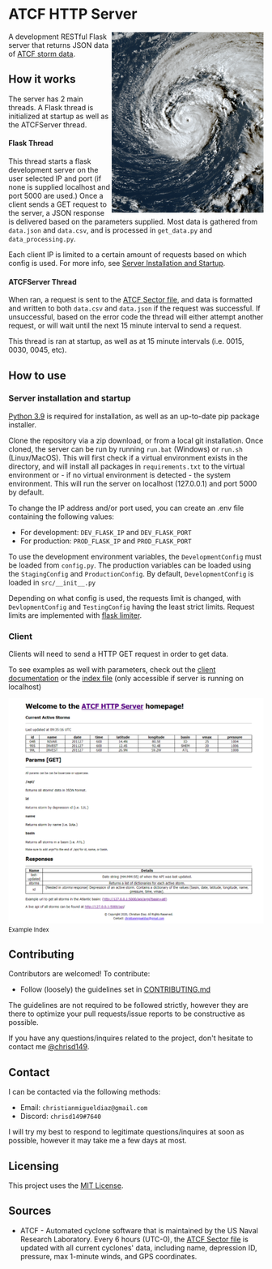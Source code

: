 # ATCF HTTP Server
<img src="images/epsilon.png" title="Hurricane Epsilon, at it's catergory 3 peak (Source: NOAA)" align="right" width=300>

A development RESTful Flask server that returns JSON data of [ATCF storm data](https://www.nrlmry.navy.mil/tcdat/sectors/atcf_sector_file).  

## How it works
The server has 2 main threads.  A Flask thread is initialized at startup as well as the ATCFServer thread.

#### Flask Thread
This thread starts a flask development server on the user selected IP and port (if none is supplied localhost and port 5000 are used.)
Once a client sends a GET request to the server, a JSON response is delivered based on the parameters supplied. Most data is 
gathered from `data.json` and `data.csv`, and is processed in `get_data.py` and `data_processing.py`.

Each client IP is limited to a certain amount of requests based on which config is used. For more info, see 
[Server Installation and Startup](#server-installation-and-startup).

#### ATCFServer Thread
When ran, a request is sent to the [ATCF Sector file](https://www.nrlmry.navy.mil/tcdat/sectors/atcf_sector_file), and data 
is formatted and written to both `data.csv` and `data.json` if the request was successful.  If unsuccessful, based on the 
error code the thread will either attempt another request, or will wait until the next 15 minute interval to send a request.  

This thread is ran at startup, as well as at 15 minute intervals (i.e. 0015, 0030, 0045, etc).

## How to use
### Server installation and startup
[Python 3.9](https://www.python.org/downloads/) is required for installation, as well as an up-to-date pip package installer. 

Clone the repository via a zip download, or from a local git installation.  Once cloned, the server can be run by running
`run.bat` (Windows) or `run.sh` (Linux/MacOS).  This will first check if a virtual environment exists in the directory, and will 
install all packages in `requirements.txt` to the virtual environment or - if no virtual environment is detected - the system environment.
This will run the server on localhost (127.0.0.1) and port 5000 by default.

To change the IP address and/or port used, you can create an .env file containing the following values:
* For development: `DEV_FLASK_IP` and `DEV_FLASK_PORT`
* For production: `PROD_FLASK_IP` and `PROD_FLASK_PORT`

To use the development environment variables, the `DevelopmentConfig` must be loaded from `config.py`.  The production variables
can be loaded using the `StagingConfig` and `ProductionConfig`. By default, `DevelopmentConfig` is loaded in `src/__init__.py`

Depending on what config is used, the requests limit is changed, with `DevlopmentConfig` and `TestingConfig` having the 
least strict limits.  Request limits are implemented with [flask limiter](https://github.com/alisaifee/flask-limiter).

### Client
Clients will need to send a HTTP GET request in order to get data.  

To see examples as well with parameters, check out the [client documentation](docs/CLIENT.md) or the [index file](https://127.0.0.1:5000) (only accessible if server is running on localhost)

![Index file of api.  Instructions are presented for clients, and can be found at ](images/home_page_example.png)
<small>Example Index</small>

## Contributing
Contributors are welcomed! To contribute:
* Follow (loosely) the guidelines set in [CONTRIBUTING.md](docs/CONTRIBUTING.md)

The guidelines are not required to be followed strictly, however they are there to optimize your pull requests/issue reports to be
constructive as possible.

If you have any questions/inquires related to the project, don't hesitate to contact me [@chrisd149](#contact).

## Contact
I can be contacted via the following methods:
* Email: `christianmigueldiaz@gmail.com`
* Discord: `chrisd149#7640`

I will try my best to respond to legitimate questions/inquires at soon as possible, however it may take me a few days at 
most.

## Licensing
This project uses the [MIT License](LICENSE.md).

## Sources
* ATCF - Automated cyclone software that is maintained by the US Naval Research Laboratory.  Every 6 hours (UTC-0), the
[ATCF Sector file](https://www.nrlmry.navy.mil/tcdat/sectors/atcf_sector_file) is updated with all current cyclones' data, including name, depression ID, pressure, max 1-minute winds,
and GPS coordinates.
